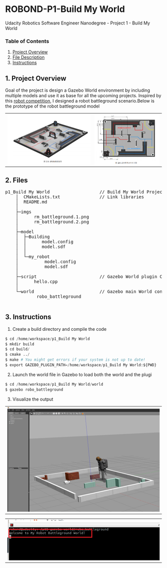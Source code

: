 # ROBOND-P1-Build My World

Udacity Robotics Software Engineer Nanodegree - Project 1 - Build My World
 
### Table of Contents

1. [Project Overview](#ProjectOverview)
2. [File Description](#FileDescription)
3. [Instructions](#Instructions)

## 1. Project Overview <a name="ProjectOverview"></a>
Goal of the project is design a Gazebo World environment by including multiple models and use it as base for all the upcoming projects. Inspired by this [robot competition](https://www.robomaster.com/zh-CN/robo/youth/overview), I designed a robot battleground scenario.Below is the prototype of the robot battleground model

<table>
	<tr>
    	<td><img src="./imgs/rm_battleground.2.png" /></td>
    	<td><img src="./imgs/rm_battleground.1.png" /></td>
	</tr>
</table>

## 2. Files  <a name="FileDescription"></a>
<pre>
p1_Build My World                   // Build My World Project 
    │  CMakeLists.txt               // Link libraries 
    │  README.md
    │
    ├─imgs
    │      rm_battleground.1.png
    │      rm_battleground.2.png
    │
    ├─model
    │  ├─Building
    │  │      model.config
    │  │      model.sdf
    │  │
    │  └─my_robot
    │          model.config
    │          model.sdf
    │
    ├─script                        // Gazebo World plugin C++ script
    │      hello.cpp
    │
    └─world                         // Gazebo main World containing models 
            robo_battleground

</pre>

## 3. Instructions <a name="Instructions"></a>
1. Create a build directory and compile the code
```python
$ cd /home/workspace/p1_Build My World
$ mkdir build
$ cd build/
$ cmake ../
$ make # You might get errors if your system is not up to date!
$ export GAZEBO_PLUGIN_PATH=/home/workspace/p1_Build My World:${PWD}
```

2. Launch the world file in Gazebo to load both the world and the plugi
```python
$ cd /home/workspace/p1_Build My World/world
$ gazebo robo_battleground
```

3. Visualize the output
<table>
	<tr>
    	<td><img src="./imgs/myworld.png" /></td>
	</tr>
</table>  
<table>
	<tr>
    	<td><img src="./imgs/output.png" /></td>
	</tr>
</table>  
